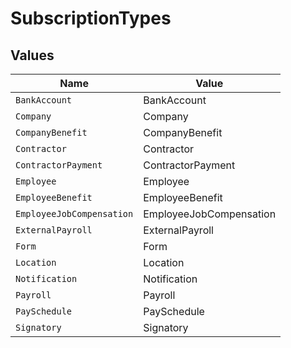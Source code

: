 # SubscriptionTypes


## Values

| Name                      | Value                     |
| ------------------------- | ------------------------- |
| `BankAccount`             | BankAccount               |
| `Company`                 | Company                   |
| `CompanyBenefit`          | CompanyBenefit            |
| `Contractor`              | Contractor                |
| `ContractorPayment`       | ContractorPayment         |
| `Employee`                | Employee                  |
| `EmployeeBenefit`         | EmployeeBenefit           |
| `EmployeeJobCompensation` | EmployeeJobCompensation   |
| `ExternalPayroll`         | ExternalPayroll           |
| `Form`                    | Form                      |
| `Location`                | Location                  |
| `Notification`            | Notification              |
| `Payroll`                 | Payroll                   |
| `PaySchedule`             | PaySchedule               |
| `Signatory`               | Signatory                 |